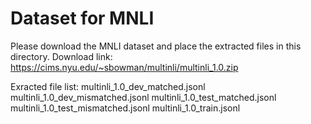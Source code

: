 # Dataset for MNLI

Please download the MNLI dataset and place the extracted files in this directory.
Download link: https://cims.nyu.edu/~sbowman/multinli/multinli_1.0.zip

Exracted file list:
multinli_1.0_dev_matched.jsonl
multinli_1.0_dev_mismatched.jsonl
multinli_1.0_test_matched.jsonl
multinli_1.0_test_mismatched.jsonl
multinli_1.0_train.jsonl